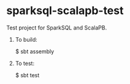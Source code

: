 # sparksql-scalapb-test

Test project for SparkSQL and ScalaPB.

1. To build:

    $ sbt assembly

2. To test:

    $ sbt test